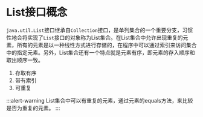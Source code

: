 # List接口概念
`java.util.List`接口继承自`Collection`接口，是单列集合的一个重要分支，习惯性地会将实现了`List`接口的对象称为List集合。在List集合中允许出现重复的元素，所有的元素是以一种线性方式进行存储的，在程序中可以通过索引来访问集合中的指定元素。另外，List集合还有一个特点就是元素有序，即元素的存入顺序和取出顺序一致。
1. 存取有序
2. 带有索引
3. 可重复

:::alert-warning
List集合中可以有重复的元素，通过元素的equals方法，来比较是否为重复的元素。
:::